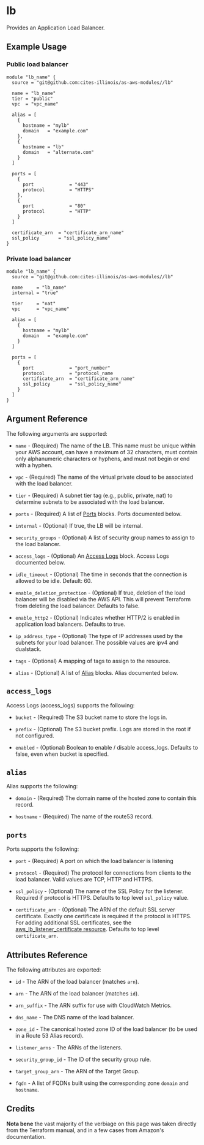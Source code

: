 # lb

Provides an Application Load Balancer.

Example Usage
-----------------

### Public load balancer
```hcl
module "lb_name" {
  source = "git@github.com:cites-illinois/as-aws-modules//lb"

  name = "lb_name"
  tier = "public"
  vpc  = "vpc_name"

  alias = [ 
    {
      hostname = "mylb"
      domain   = "example.com"
    },
    {
      hostname = "lb"
      domain   = "alternate.com"
    }
  ]

  ports = [
    {
      port             = "443"
      protocol         = "HTTPS" 
    },
    {
      port             = "80"
      protocol         = "HTTP" 
    }    
  ]
  
  certificate_arn  = "certificate_arn_name"
  ssl_policy       = "ssl_policy_name" 
}
```

### Private load balancer
```hcl
module "lb_name" {
  source = "git@github.com:cites-illinois/as-aws-modules//lb"

  name     = "lb_name"
  internal = "true"
  
  tier     = "nat"
  vpc      = "vpc_name"

  alias = [
    {
      hostname = "mylb"
      domain   = "example.com"
    }
  ]

  ports = [
    {
      port             = "port_number"
      protocol         = "protocol_name 
      certificate_arn  = "certificate_arn_name"
      ssl_policy       = "ssl_policy_name"
    }
  ]  
}
```


Argument Reference
-----------------

The following arguments are supported:

* `name` - (Required) The name of the LB. This name must be unique
within your AWS account, can have a maximum of 32 characters, must
contain only alphanumeric characters or hyphens, and must not begin
or end with a hyphen.

* `vpc` - (Required) The name of the virtual private cloud to be
associated with the load balancer.

* `tier` - (Required) A subnet tier tag (e.g., public, private,
nat) to determine subnets to be associated with the load balancer.

* `ports` - (Required) A list of [Ports](#ports) blocks. Ports
documented below.

* `internal` - (Optional) If true, the LB will be internal.

* `security_groups` - (Optional) A list of security group names to
assign to the load balancer.

* `access_logs` - (Optional) An [Access Logs](#access_logs) block.
Access Logs documented below.

* `idle_timeout` - (Optional) The time in seconds that the connection
is allowed to be idle. Default: 60.

* `enable_deletion_protection` - (Optional) If true, deletion of
the load balancer will be disabled via the AWS API. This will prevent
Terraform from deleting the load balancer. Defaults to false.

* `enable_http2` - (Optional) Indicates whether HTTP/2 is enabled
in application load balancers. Defaults to true.

* `ip_address_type` - (Optional) The type of IP addresses used by
the subnets for your load balancer. The possible values are ipv4
and dualstack.

* `tags` - (Optional) A mapping of tags to assign to the resource.

* `alias` - (Optional) A list of [Alias](#alias) blocks. Alias
documented below.

`access_logs`
-------

Access Logs (access_logs) supports the following:

* `bucket` - (Required) The S3 bucket name to store the logs in.

* `prefix` - (Optional) The S3 bucket prefix. Logs are stored in
the root if not configured.

* `enabled` - (Optional) Boolean to enable / disable access_logs.
Defaults to false, even when bucket is specified.

`alias`
-------

Alias supports the following:

* `domain` - (Required) The domain name of the hosted zone to contain
this record.

* `hostname` - (Required) The name of the route53 record.

`ports`
-------

Ports supports the following:

* `port` - (Required) A port on which the load balancer is listening

* `protocol` - (Required) The protocol for connections from clients
to the load balancer. Valid values are TCP, HTTP and HTTPS.

* `ssl_policy` - (Optional) The name of the SSL Policy for the
listener. Required if protocol is HTTPS. Defaults to top level
`ssl_policy` value.

* `certificate_arn` - (Optional) The ARN of the default SSL server
certificate. Exactly one certificate is required if the protocol
is HTTPS. For adding additional SSL certificates, see the
[aws_lb_listener_certificate resource](https://www.terraform.io/docs/providers/aws/r/lb_listener_certificate.html).
Defaults to top level `certificate_arn`.

Attributes Reference
--------------------

The following attributes are exported:

* `id` - The ARN of the load balancer (matches `arn`).

* `arn` - The ARN of the load balancer (matches `id`).

* `arn_suffix` - The ARN suffix for use with CloudWatch Metrics.

* `dns_name` - The DNS name of the load balancer.

* `zone_id` - The canonical hosted zone ID of the load balancer (to
be used in a Route 53 Alias record).

* `listener_arns` - The ARNs of the listeners.

* `security_group_id` - The ID of the security group rule.

* `target_group_arn` - The ARN of the Target Group.

* `fqdn` - A list of FQDNs built using the corresponding zone
`domain` and `hostname`.

Credits
--------------------

**Nota bene** the vast majority of the verbiage on this page was
taken directly from the Terraform manual, and in a few cases from
Amazon's documentation.
